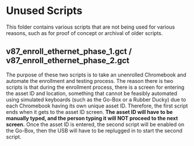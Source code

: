 # Unused Scripts

This folder contains various scripts that are not being used for various reasons, such as for proof of concept or archival of older scripts.

## v87_enroll_ethernet_phase_1.gct / v87_enroll_ethernet_phase_2.gct

The purpose of these two scripts is to take an unenrolled Chromebook and automate the enrollment and testing process. The reason there is two scripts is that during the enrollment process, there is a screen for entering the asset ID and location, something that cannot be feasibly automated using simulated keyboards (such as the Go-Box or a Rubber Ducky) due to each Chromebook having its own unique asset ID. Therefore, the first script ends when it gets to the asset ID screen. **The asset ID will have to be manually typed, and the person typing it will NOT proceed to the next screen.** Once the asset ID is entered, the second script will be enabled on the Go-Box, then the USB will have to be replugged in to start the second script.
